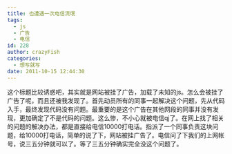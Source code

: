 ```yaml
---
title: 也遭遇一次电信流氓
tags:
  - js
  - 广告
  - 电信
id: 228
author: crazyFish
categories:
  - 想写就写
date: 2011-10-15 12:44:30
---
```


这个标题比较诱惑吧，其实就是网站被挂了广告，加载了未知的js。怎么会被挂了广告了呢，而且还被我发现了。首先动员所有的同事一起解决这个问题，先从代码入手，最终发现代码没有问题。最重要的是这个广告在其他网段的同事并没有发现，更加确定了不是代码的问题。这么惨，不小心就被电信qj了。在网上找了相关的问题的解决办法，都是直接给电信10000打电话。指派了一个同事负责这块问题，给10000打电话，简单的说了下，网站被挂广告了。电信问了下我们的上网帐号，说三五分钟就可以了。等了三五分钟确实完全没这个问题了。
